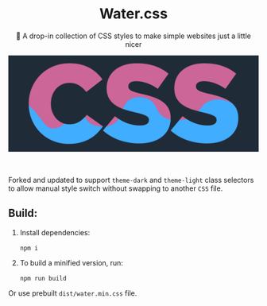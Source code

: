 <h1 align="center">Water.css</h1>
<p align="center">🌊 A drop-in collection of CSS styles to make simple websites just a little nicer</p>

[![Water.css](assets/logo.svg)](https://watercss.kognise.dev/)

<br>

Forked and updated to support `theme-dark` and `theme-light` class selectors to allow manual style switch without swapping to another `CSS` file.

## Build:
1. Install dependencies:
    ```
    npm i
    ```
2. To build a minified version, run:
    ```
    npm run build
    ```

Or use prebuilt `dist/water.min.css` file.